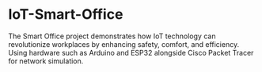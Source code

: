 # IoT-Smart-Office
The Smart Office project demonstrates how IoT technology can revolutionize workplaces by enhancing safety, comfort, and efficiency. Using hardware such as Arduino and ESP32 alongside Cisco Packet Tracer for network simulation.
